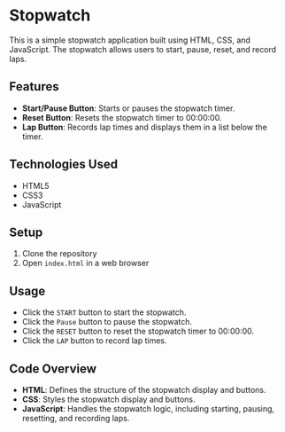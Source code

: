 # Stopwatch

This is a simple stopwatch application built using HTML, CSS, and JavaScript. The stopwatch allows users to start, pause, reset, and record laps.

## Features

- **Start/Pause Button**: Starts or pauses the stopwatch timer.
- **Reset Button**: Resets the stopwatch timer to 00:00:00.
- **Lap Button**: Records lap times and displays them in a list below the timer.

## Technologies Used

- HTML5
- CSS3
- JavaScript

## Setup

1. Clone the repository
2. Open `index.html` in a web browser

## Usage

- Click the `START` button to start the stopwatch.
- Click the `Pause` button to pause the stopwatch.
- Click the `RESET` button to reset the stopwatch timer to 00:00:00.
- Click the `LAP` button to record lap times.

## Code Overview

- **HTML**: Defines the structure of the stopwatch display and buttons.
- **CSS**: Styles the stopwatch display and buttons.
- **JavaScript**: Handles the stopwatch logic, including starting, pausing, resetting, and recording laps.
